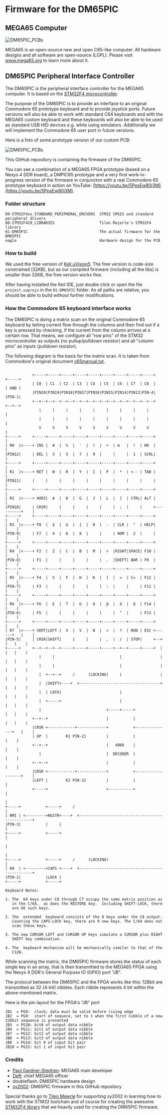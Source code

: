 # Firmware for the DM65PIC
## MEGA65 Computer
![DM65PIC_PCBs](gfx/githubmdlogo.png)

MEGA65 is an open-source new and open C65-like computer.
All hardware designs and all software are open-source (LGPL).
Please visit www.mega65.org to learn more about it.

## DM65PIC Peripheral Interface Controller
The DM65PIC is the peripheral interface controller for the MEGA65 computer.
It is based on the [STM32F4 microcontroller](http://www.st.com/stm32f4).

The purpose of the DM65PIC is to provide an interface to an original
Commodore 65 prototype keyboard and to provide joystick ports. Future versions
will also be able to work with standard C64 keyboards and with the MEGA65
custom keyboard and these keyboards will also be able to be used as standard
USB HID devices e.g. while using emulators. Additionally we will implement the
Commodore 65 user port in future versions.

Here is a foto of some prototype version of our custom PCB:

![DM65PIC_PCBs](gfx/githubmdpic.jpg)

This GitHub repository is containing the firmware of the DM65PIC.

You can see a combination of a MEGA65 FPGA prototype (based on a Nexys 4 DDR
board), a DMPIC65 prototype and a very first work-in-progress version of the
firmware in conjuncton with a real Commodore 65 prototype keyboard in action
on YouTube: [https://youtu.be/5PpsEw80j3M](https://youtu.be/5PpsEw80j3M).

### Folder structure
```
00-STM32F4xx_STANDARD_PERIPHERAL_DRIVERS  STM32 CMSIS and standard peripheral drivers
00-STM32F429_LIBRARIES                    Tilen Majerle's STM32F4 library
01-DM65PIC                                The actual firmware for the DM65PIC
eagle                                     Hardware design for the PCB
```

### How to build
We used the free version of [Keil uVision5](http://www.keil.com/uvision/).
The free version is code-size constrained (32KB), but as our compiled firmware
(including all the libs) is smaller than 32KB, the free version works fine.

After having installed the Keil IDE, just double click or open the file
`project.uvprojx` in the `01-DM65PIC` folder. As all paths are relative, you
should be able to build without further modifications.

### How the Commodore 65 keyboard interface works
The DM65PIC is doing a matrix scan on the original Commodore 65 keyboard by
letting current flow through the columns and then find out if a key is pressed
by checking, if the current from the column arrives at a certain row. That
means, we configure all "row pins" of the STM32 microcontroller as outputs
(no pullup/pulldown resistor) and all "column pins" as inputs (pulldown
resistor).

The following diagram is the basis for the matrix scan. It is taken from
Commodore's original document
[c65manual.txt](http://www.zimmers.net/cbmpics/cbm/c65/c65manual.txt).

```

            +-----+-----+-----+-----+-----+-----+-----+-----+-----+            +-----+
            | C0  | C1  | C2  | C3  | C4  | C5  | C6  | C7  | C8  |            | GND |
            |PIN20|PIN19|PIN18|PIN17|PIN16|PIN15|PIN14|PIN13|PIN-4|            |PIN-1|
            +--+--+--+--+--+--+--+--+--+--+--+--+--+--+--+--+--+--+            +--+--+
               |     |     |     |     |     |     |     |     |                  |
               |     |     |     |     |     |     |     |     |                  |
               V     V     V     V     V     V     V     V     V                  |
+-----+     +-----+-----+-----+-----+-----+-----+-----+-----+-----+               |
| R0  |<----+ INS |  #  |  %  |  '  |  )  |  +  | œ   |  !  | NO  |               |
|PIN12|     | DEL |  3  |  5  |  7  |  9  |     |     |  1  | SCRL|               |
+-----+     +-----+-----+-----+-----+-----+-----+-----+-----+-----+               |
| R1  |<----+ RET |  W  |  R  |  Y  |  I  |  P  |  *  | <-- | TAB |               |
|PIN11|     |     |     |     |     |     |     |     |     |     |               |
+-----+     +-----+-----+-----+-----+-----+-----+-----+-----+-----+               |
| R2  |<----+ HORZ|  A  |  D  |  G  |  J  |  L  |  ]  | CTRL| ALT |               |
|PIN10|     | CRSR|     |     |     |     |     |  ;  |     |     +----------+    |
+-----+     +-----+-----+-----+-----+-----+-----+-----+-----+-----+          |    |
| R3  |<----+ F8  |  $  |  &  |  {  |  0  |  -  | CLR |  "  | HELP|          |    |
|PIN-9|     | F7  |  4  |  6  |  8  |     |     | HOM |  2  |     |          |    |
+-----+     +-----+-----+-----+-----+-----+-----+-----+-----+-----+          |    |
| R4  |<----+ F2  |  Z  |  C  |  B  |  M  |  >  |RIGHT|SPACE| F10 |          |    |
|PIN-8|     | F1  |     |     |     |     |  .  |SHIFT| BAR | F9  |          |    |
+-----+     +-----+-----+-----+-----+-----+-----+-----+-----+-----+          |    |
| R5  |<----+ F4  |  S  |  F  |  H  |  K  |  [  |  =  | C=  | F12 |          |    |
|PIN-7|     | F3  |     |     |     |     |  :  |     |     | F11 |          |    |
+-----+     +-----+-----+-----+-----+-----+-----+-----+-----+-----+          |    |
| R6  |<----+ F6  |  E  |  T  |  U  |  O  |  @  |  ã  |  Q  | F14 |          |    |
|PIN-6|     | F5  |     |     |     |     |     |  ^  |     | F13 |          |    |
+-----+     +-----+-----+-----+-----+-----+-----+-----+-----+-----+          |    |
| R7  |<----+ VERT|LEFT |  X  |  V  |  N  |  <  |  ?  | RUN | ESC +------+   |    |
|PIN-5|     | CRSR|SHIFT|     |     |     |  ,  |  /  | STOP|     +--+   |   |    |
+-----+     +--+--+--+--+-----+-----+-----+-----+--+--+-----+-----+  |   |   |    |
               |     |                             |                 |   |   |    |
               |     |                             |                 |   |   |    |
               |  +--+--+     /      (LOCKING)     |                 |   |   |    |
               |  |SHIFT+----+  +------------------------------------+   |   |    |
               |  | LOCK|                          |                     |   |    |
               |  +-----+                          |                     |   |    |
               |                             +-----+-----+               |   |    |
            +--+--+                          |           |               |   |    |
            |CRSR +------------+-------------+           +---------------+   |    |
            | UP  |        K1 PIN-21         |           |                   |    |
            +--+--+                          |   4066    |                   |    |
               |                             |  DECODER  |                   |    |
            +--+--+                          |           |                   |    |
            |CRSR +------------+-------------+           +-------------------+    |
            |LEFT |        K2 PIN-22         |           |                        |
            +-----+                          +-----------+                        |
                                                                                  |
+-----+           +-----+     /                                                   |
| NMI | <---------+RESTR+----+  +-------------------------------------------------+
|PIN-3|           |     |                                                         |
+-----+           +-----+                                                         |
                                                                                  |
                                                                                  |
+-----+           +-----+     /      (LOCKING)                                    |
| R8  | <---------+CAPS +----+  +-------------------------------------------------+
|PIN-2|           |LOCK |
+-----+           +-----+

Keyboard Notes:

1. The  64 keys under C0 through C7 occupy the same matrix position as
   in the C/64,  as does the RESTORE key.  Including SHIFT-LOCK, there
   are 66 such keys.

2. The  extended  keyboard consists of the 8 keys under the C8 output.
   Counting the CAPS-LOCK key, there are 9 new keys. The C/64 does not
   scan these keys.

3. The new CURSOR LEFT and CURSOR UP keys simulate a CURSOR plus RIGHT
   SHIFT key combination.

4. The  keyboard mechanism will be mechanically similar to that of the
   C128.
```

While scanning the matrix, the DM65PIC firmware stores the status of each
single key in an array, that is then transmitted to the MEGA65 FPGA using
the Nexys 4 DDR's General Purpose IO (GPIO) port "JB".

The protocol between the DM65PIC and the FPGA works like this: 128bit are
transmitted as 32 (4-bit) nibbles. Each nibble represents 4 bit within the
above-mentioned matrix.

Here is the pin layout for the FPGA's "JB" port
```
JB1  = PG8:  clock; data must be valid before rising edge
JB2  = PG9:  start of sequece, set to 1 when the first nibble of a new 128bit sequence is presented
JB3  = PG10: bit0 of output data nibble
JB4  = PG11: bit1 of output data nibble
JB7  = PG12: bit2 of output data nibble
JB8  = PG13: bit3 of output data nibble
JB9  = PG14: bit 0 of input bit pair
JB10 = PG15: bit 1 of input bit pair
```

### Credits
* [Paul Gardner-Stephen](http://c65gs.blogspot.de): MEGA65 main developer
* [Deft](http://www.m-e-g-a.org/de/mega/profile): chief MEGA65 officer
* doubleflash: DM65PIC hardware design
* [sy2002](http://www.sy2002.de): DM65PIC firmware in this GitHub repository

Special thanks go to [Tilen Majerle](https://github.com/MaJerle) for
supporting sy2002 in learning how to work with the STM32 toolchain and of
course for creating the awesome [STM32F4 library](http://stm32f4-discovery.com)
that we heavily used for creating the DM65PIC firmware.
